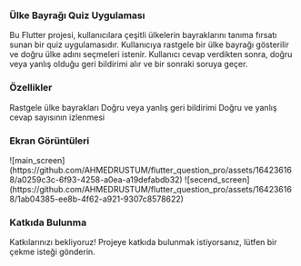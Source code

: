 <h3>Ülke Bayrağı Quiz Uygulaması</h3>
Bu Flutter projesi, kullanıcılara çeşitli ülkelerin bayraklarını tanıma fırsatı sunan bir quiz uygulamasıdır. Kullanıcıya rastgele bir ülke bayrağı gösterilir ve doğru ülke adını seçmeleri istenir. Kullanıcı cevap verdikten sonra, doğru veya yanlış olduğu geri bildirimi alır ve bir sonraki soruya geçer.

<h3>Özellikler</h3>
Rastgele ülke bayrakları
Doğru veya yanlış geri bildirimi
Doğru ve yanlış cevap sayısının izlenmesi

<h3>Ekran Görüntüleri</h3>
![main_screen](https://github.com/AHMEDRUSTUM/flutter_question_pro/assets/164236168/a0259c3c-6f93-4258-a0ea-a19defabdb32)
![secend_screen](https://github.com/AHMEDRUSTUM/flutter_question_pro/assets/164236168/1ab04385-ee8b-4f62-a921-9307c8578622)




<h3>Katkıda Bulunma</h3>
Katkılarınızı bekliyoruz! Projeye katkıda bulunmak istiyorsanız, lütfen bir çekme isteği gönderin.
